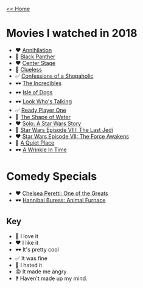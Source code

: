 [<< Home](../README.md)

# Movies I watched in 2018 
 
- ❤️ [Annihilation](https://www.imdb.com/title/tt2798920/)
- 💖 [Black Panther](http://www.imdb.com/title/tt1825683/) 
- ❤️ [Center Stage](https://www.imdb.com/title/tt0210616/) 
- 💖 [Clueless](https://www.imdb.com/title/tt0112697/) 
- ✅ [Confessions of a Shopaholic](https://www.imdb.com/title/tt1093908)
- 🕶 [The Incredibles](https://www.imdb.com/title/tt0317705/) 
- 🕶 [Isle of Dogs](https://www.imdb.com/title/tt5104604/)
- 🕶 [Look Who's Talking](https://www.imdb.com/title/tt0097778/)
- ✅ [Ready Player One](https://www.imdb.com/title/tt1677720/)
- 💖 [The Shape of Water](https://www.imdb.com/title/tt5580390/) 
- ❤️ [Solo: A Star Wars Story](https://www.imdb.com/title/tt3778644/?ref_=nv_sr_1)
- 💖 [Star Wars Episode VIII: The Last Jedi](https://www.imdb.com/title/tt2527336/)
- ❤️ [Star Wars Episode VII: The Force Awakens](https://www.imdb.com/title/tt2488496/)
- 💖 [A Quiet Place](https://www.imdb.com/title/tt6644200/) 
- 🕶 [A Wrinkle In Time](https://www.imdb.com/title/tt1620680/)

# Comedy Specials 

- ❤️ [Chelsea Peretti: One of the Greats](http://www.imdb.com/title/tt3804556/) 
- 🕶 [Hannibal Buress: Animal Furnace](http://www.imdb.com/title/tt2163606/)

## Key 
- 💖 I love it 
- ❤️ I like it 
- 🕶 It's pretty cool
- ✅ It was fine 
- 🤢 I hated it
- 😡 It made me angry
- ❓ Haven't made up my mind. 
